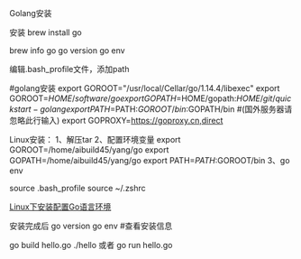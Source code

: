 Golang安装

安装
brew install go

brew info go
go version
go env

编辑.bash_profile文件，添加path

#golang安装
export GOROOT="/usr/local/Cellar/go/1.14.4/libexec"
export GOROOT=$HOME/software/go
export GOPATH=$HOME/gopath:$HOME/git/quickstart-golang
export PATH=$PATH:$GOROOT/bin:$GOPATH/bin
#(国外服务器请忽略此行输入)
export GOPROXY=https://goproxy.cn,direct




Linux安装：
1、解压tar
2、配置环境变量
export GOROOT=/home/aibuild45/yang/go
export GOPATH=/home/aibuild45/yang/go
export PATH=$PATH:$GOROOT/bin
3、go env

source .bash_profile
source ~/.zshrc

[Linux下安装配置Go语言环境](https://9yu.cc/index.php/archives/12/)



安装完成后
go version
go env  #查看安装信息



go build hello.go
./hello
或者
go run hello.go


